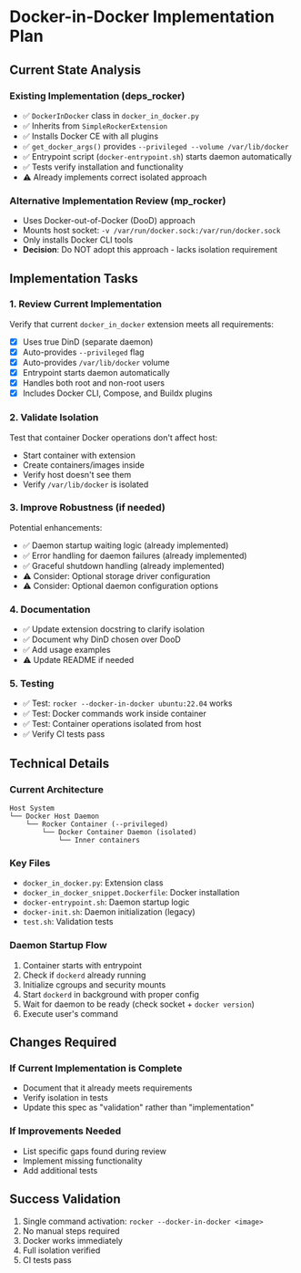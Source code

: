 # Docker-in-Docker Implementation Plan

## Current State Analysis

### Existing Implementation (deps_rocker)
- ✅ `DockerInDocker` class in `docker_in_docker.py`
- ✅ Inherits from `SimpleRockerExtension`
- ✅ Installs Docker CE with all plugins
- ✅ `get_docker_args()` provides `--privileged --volume /var/lib/docker`
- ✅ Entrypoint script (`docker-entrypoint.sh`) starts daemon automatically
- ✅ Tests verify installation and functionality
- ⚠️ Already implements correct isolated approach

### Alternative Implementation Review (mp_rocker)
- Uses Docker-out-of-Docker (DooD) approach
- Mounts host socket: `-v /var/run/docker.sock:/var/run/docker.sock`
- Only installs Docker CLI tools
- **Decision**: Do NOT adopt this approach - lacks isolation requirement

## Implementation Tasks

### 1. Review Current Implementation
Verify that current `docker_in_docker` extension meets all requirements:
- [x] Uses true DinD (separate daemon)
- [x] Auto-provides `--privileged` flag
- [x] Auto-provides `/var/lib/docker` volume
- [x] Entrypoint starts daemon automatically
- [x] Handles both root and non-root users
- [x] Includes Docker CLI, Compose, and Buildx plugins

### 2. Validate Isolation
Test that container Docker operations don't affect host:
- Start container with extension
- Create containers/images inside
- Verify host doesn't see them
- Verify `/var/lib/docker` is isolated

### 3. Improve Robustness (if needed)
Potential enhancements:
- ✅ Daemon startup waiting logic (already implemented)
- ✅ Error handling for daemon failures (already implemented)
- ✅ Graceful shutdown handling (already implemented)
- ⚠️ Consider: Optional storage driver configuration
- ⚠️ Consider: Optional daemon configuration options

### 4. Documentation
- ✅ Update extension docstring to clarify isolation
- ✅ Document why DinD chosen over DooD
- ✅ Add usage examples
- ⚠️ Update README if needed

### 5. Testing
- ✅ Test: `rocker --docker-in-docker ubuntu:22.04` works
- ✅ Test: Docker commands work inside container
- ✅ Test: Container operations isolated from host
- ✅ Verify CI tests pass

## Technical Details

### Current Architecture
```
Host System
└── Docker Host Daemon
    └── Rocker Container (--privileged)
        └── Docker Container Daemon (isolated)
            └── Inner containers
```

### Key Files
- `docker_in_docker.py`: Extension class
- `docker_in_docker_snippet.Dockerfile`: Docker installation
- `docker-entrypoint.sh`: Daemon startup logic
- `docker-init.sh`: Daemon initialization (legacy)
- `test.sh`: Validation tests

### Daemon Startup Flow
1. Container starts with entrypoint
2. Check if `dockerd` already running
3. Initialize cgroups and security mounts
4. Start `dockerd` in background with proper config
5. Wait for daemon to be ready (check socket + `docker version`)
6. Execute user's command

## Changes Required

### If Current Implementation is Complete
- Document that it already meets requirements
- Verify isolation in tests
- Update this spec as "validation" rather than "implementation"

### If Improvements Needed
- List specific gaps found during review
- Implement missing functionality
- Add additional tests

## Success Validation
1. Single command activation: `rocker --docker-in-docker <image>`
2. No manual steps required
3. Docker works immediately
4. Full isolation verified
5. CI tests pass
